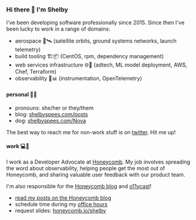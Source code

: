 ### Hi there 👋 I'm Shelby

I've been developing software professionally since 2015.
Since then I've been lucky to work in a range of domains:

- aerospace 🚀🛰️ (satellite orbits, ground systems networks, launch telemetry)
- build tooling 🏗️📦 (CentOS, rpm, dependency management)
- web services infrastructure 🌐📲 (adtech, ML model deployment, AWS, Chef, Terraform)
- observability 🌈📊 (instrumentation, OpenTelemetry)

#### personal 💜🐾

- pronouns: she/her or they/them
- blog: [shelbyspees.com/posts](http://shelbyspees.com/posts)
- dog: [shelbyspees.com/Nova](http://shelbyspees.com/nova)

The best way to reach me for non-work stuff is on [twitter](http://twitter.com/shelbyspees).
Hit me up! 

#### work 💻🥑

I work as a Developer Advocate at [Honeycomb](http://honeycomb.io/).
My job involves spreading the word about observability,
helping people get the most out of Honeycomb,
and sharing valuable user feedback with our product team.

I'm also responsible for the [Honeycomb blog](http://honeycomb.io/blog/) and [o11ycast](http://o11y.fm/)!

- [read my posts on the Honeycomb blog](https://www.honeycomb.io/author/shelby/)
- schedule time during my [office hours](https://honeycomb.io/shelby/observability-office-hours/)
- request slides: [honeycomb.io/shelby](http://honeycomb.io/shelby/)

<!--
**shelbyspees/shelbyspees** is a ✨ _special_ ✨ repository because its `README.md` (this file) appears on your GitHub profile.

Here are some ideas to get you started:

- 🔭 I’m currently working on ...
- 🌱 I’m currently learning ...
- 👯 I’m looking to collaborate on ...
- 🤔 I’m looking for help with ...
- 💬 Ask me about ...
- 📫 How to reach me: ...
- 😄 Pronouns: ...
- ⚡ Fun fact: ...
-->
